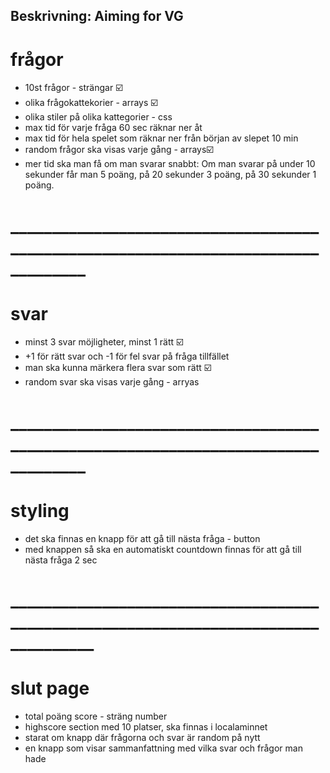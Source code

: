 ## Beskrivning: Aiming for VG

# frågor

* 10st frågor - strängar ☑️
* olika frågokattekorier - arrays ☑️
* olika stiler på olika kattegorier - css
* max tid för varje fråga 60 sec räknar ner åt
* max tid för hela spelet som räknar ner från början av slepet 10 min
* random frågor ska visas varje gång - arrays☑️
* mer tid ska man få om man svarar snabbt: Om man svarar på under 10 sekunder får man 5 poäng, på 20 sekunder 3 poäng, på 30 sekunder 1 poäng.

# ___________________________________________________________________________________
# svar

* minst 3 svar möjligheter, minst 1 rätt ☑️
* +1 för rätt svar och -1 för fel svar på fråga tillfället
* man ska kunna märkera flera svar som rätt ☑️
* random svar ska visas varje gång - arryas

# ___________________________________________________________________________________

# styling

* det ska finnas en knapp för att gå till nästa fråga - button
* med knappen så ska en automatiskt countdown finnas för att gå till nästa fråga 2 sec

# ____________________________________________________________________________________

# slut page

* total poäng score - sträng number
* highscore section med 10 platser, ska finnas i localaminnet
* starat om knapp där frågorna och svar är random på nytt
* en knapp som visar sammanfattning med vilka svar och frågor man hade